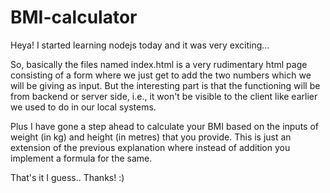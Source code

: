 # BMI-calculator
Heya!
I started learning nodejs today and it was very exciting...

So, basically the files named index.html is a very rudimentary html page consisting of a form where we just get to add the two numbers which we will be giving as input. 
But the interesting part is that the functioning will be from backend or server side, i.e., it won't be visible to the client like earlier we used to do in our local systems. 

Plus I have gone a step ahead to calculate your BMI based on the inputs of weight (in kg) and height (in metres) that you provide. This is just an extension of the previous explanation where instead of addition you implement a formula for the same. 

That's it I guess..
Thanks! :)
